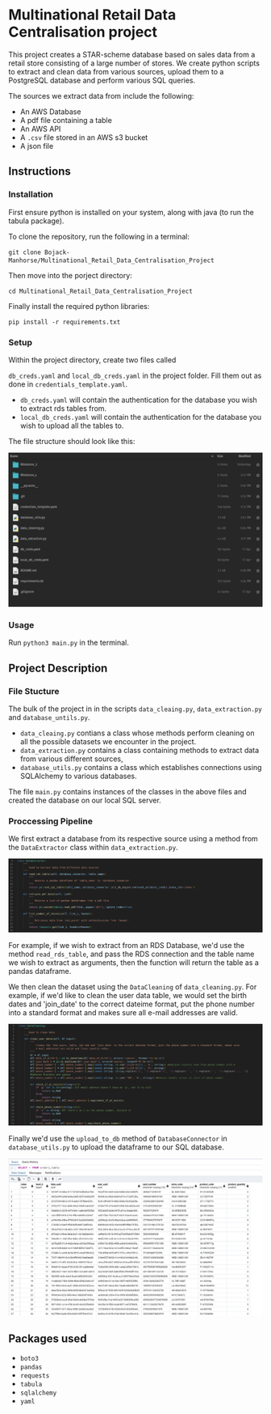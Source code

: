 # Multinational Retail Data Centralisation project

This project creates a STAR-scheme database based on sales data from a retail store consisting of a large number of stores. We create python scripts to extract and clean data from various sources, upload them to a PostgreSQL database and perform various SQL queries.

The sources we extract data from include the following:

- An AWS Database
- A pdf file containing a table
- An AWS API
- A `.csv` file stored in an AWS s3 bucket
- A json file

## Instructions

### Installation

First ensure python is installed on your system, along with java (to run the tabula package).

To clone the repository, run the following in a terminal:

```
git clone Bojack-Manhorse/Multinational_Retail_Data_Centralisation_Project
``` 

Then move into the porject directory:

```
cd Multinational_Retail_Data_Centralisation_Project
```

Finally install the required python libraries:

```
pip install -r requirements.txt
```

### Setup

Within the project directory, create two files called 

`db_creds.yaml` and `local_db_creds.yaml` in the project folder. Fill them out as done in `credentials_template.yaml`.
- `db_creds.yaml` will contain the authentication for the database you wish to extract rds tables from.
- `local_db_creds.yaml` will contain the authentication for the database you wish to upload all the tables to.

The file structure should look like this:

![image_of_file_structure](readme_images/image_of_file_structure.png)

### Usage

Run `python3 main.py` in the terminal.

## Project Description

### File Stucture

The bulk of the project in in the scripts `data_cleaing.py`, `data_extraction.py` and `database_untils.py`.

- `data_cleaing.py` contians a class whose methods perform cleaning on all the possible datasets we encounter in the project.
- `data_extraction.py` contains a class containing methods to extract data from various different sources,
- `database_utils.py` contains a class which establishes connections using SQLAlchemy to various databases.

The file `main.py` contains instances of the classes in the above files and created the database on our local SQL server.

### Proccessing Pipeline

We first extract a database from its respective source using a method from the `DataExtractor` class within `data_extraction.py`.

![image](readme_images/Extractor.png)

For example, if we wish to extract from an RDS Database, we'd use the method `read_rds_table`, and pass the RDS connection and the table name we wish to extract as arguments, then the function will return the table as a pandas dataframe.

We then clean the dataset using the `DataCleaning` of `data_cleaning.py`. For example, if we'd like to clean the user data table, we would set the birth dates and 'join_date' to the correct dateime format, put the phone number into a standard format and makes sure all e-mail addresses are valid.

![image](readme_images/Cleaning.png)

Finally we'd use the `upload_to_db` method of `DatabaseConnector` in `database_utils.py` to upload the dataframe to our SQL database.

![image](readme_images/PgAdmin.png)

## Packages used

- `boto3`
- `pandas`
- `requests`
- `tabula`
- `sqlalchemy`
- `yaml`